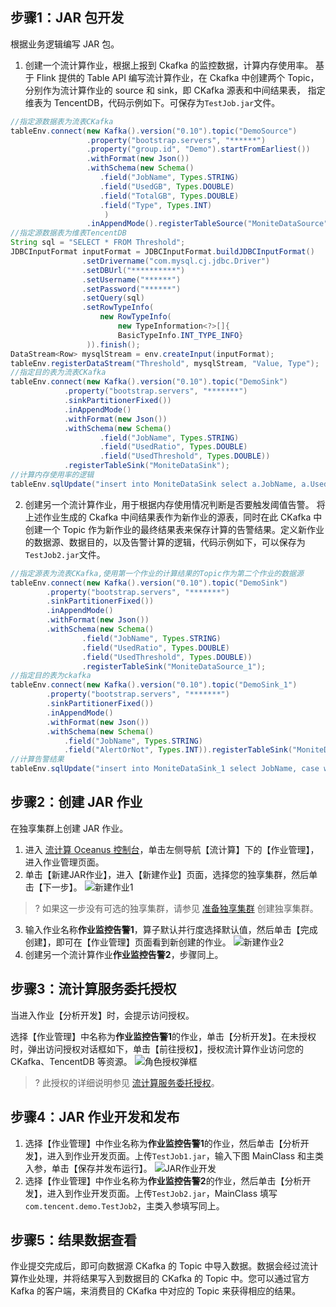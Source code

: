 ## 步骤1：JAR 包开发
根据业务逻辑编写 JAR 包。
1. 创建一个流计算作业，根据上报到 Ckafka 的监控数据，计算内存使用率。
基于 Flink 提供的 Table API 编写流计算作业，在 Ckafka 中创建两个 Topic，分别作为流计算作业的 source 和 sink，即 CKafka 源表和中间结果表， 指定维表为 TencentDB，代码示例如下。可保存为`TestJob.jar`文件。
```java
//指定源数据表为流表CKafka
tableEnv.connect(new Kafka().version("0.10").topic("DemoSource")
                 .property("bootstrap.servers", "******")
                 .property("group.id", "Demo").startFromEarliest())
    			 .withFormat(new Json())
		         .withSchema(new Schema()
					.field("JobName", Types.STRING)
					.field("UsedGB", Types.DOUBLE)
					.field("TotalGB", Types.DOUBLE)
                    .field("Type", Types.INT)
                     )
				 .inAppendMode().registerTableSource("MoniteDataSource");
//指定源数据表为维表TencentDB
String sql = "SELECT * FROM Threshold";
JDBCInputFormat inputFormat = JDBCInputFormat.buildJDBCInputFormat()
				.setDrivername("com.mysql.cj.jdbc.Driver")
				.setDBUrl("**********")
				.setUsername("******")
				.setPassword("******")
				.setQuery(sql)
				.setRowTypeInfo(
    				new RowTypeInfo(
                        new TypeInformation<?>[]{                  		 												BasicTypeInfo.DOUBLE_TYPE_INFO,
                        BasicTypeInfo.INT_TYPE_INFO}
                 )).finish();
DataStream<Row> mysqlStream = env.createInput(inputFormat);
tableEnv.registerDataStream("Threshold", mysqlStream, "Value, Type");
//指定目的表为流表CKafka
tableEnv.connect(new Kafka().version("0.10").topic("DemoSink")
			.property("bootstrap.servers", "*******")
			.sinkPartitionerFixed())
			.inAppendMode()
			.withFormat(new Json())
			.withSchema(new Schema()
					.field("JobName", Types.STRING)
					.field("UsedRatio", Types.DOUBLE)
					.field("UsedThreshold", Types.DOUBLE))
			.registerTableSink("MoniteDataSink");
//计算内存使用率的逻辑
tableEnv.sqlUpdate("insert into MoniteDataSink select a.JobName, a.UsedGB * 1.0 / a.TotalGB, b.Value from MoniteDataSource as a, Threshold as b where a.Type=b.Type");
```
2. 创建另一个流计算作业，用于根据内存使用情况判断是否要触发阈值告警。
   将上述作业生成的 Ckafka 中间结果表作为新作业的源表，同时在此 CKafka 中创建一个 Topic 作为新作业的最终结果表来保存计算的告警结果。定义新作业的数据源、数据目的，以及告警计算的逻辑，代码示例如下，可以保存为`TestJob2.jar`文件。 
```java
//指定源表为流表CKafka,使用第一个作业的计算结果的Topic作为第二个作业的数据源
tableEnv.connect(new Kafka().version("0.10").topic("DemoSink")
		.property("bootstrap.servers", "*******")
		.sinkPartitionerFixed())
		.inAppendMode()
		.withFormat(new Json())
		.withSchema(new Schema()
				.field("JobName", Types.STRING)
				.field("UsedRatio", Types.DOUBLE)
				.field("UsedThreshold", Types.DOUBLE))
				.registerTableSink("MoniteDataSource_1");
//指定目的表为ckafka
tableEnv.connect(new Kafka().version("0.10").topic("DemoSink_1")
		.property("bootstrap.servers", "*******")
		.sinkPartitionerFixed())
		.inAppendMode()
		.withFormat(new Json())
		.withSchema(new Schema()
			.field("JobName", Types.STRING)
			.field("AlertOrNot", Types.INT)).registerTableSink("MoniteDataSink_1");
//计算告警结果
tableEnv.sqlUpdate("insert into MoniteDataSink_1 select JobName, case when UsedRatio - UsedThreshold > 0 then 1 else 0 end  from MoniteSource_1");
```

## 步骤2：创建 JAR 作业
在独享集群上创建 JAR 作业。
1. 进入 [流计算 Oceanus 控制台](https://console.cloud.tencent.com/scs)，单击左侧导航【流计算】下的【作业管理】，进入作业管理页面。
2. 单击【新建JAR作业】，进入【新建作业】页面，选择您的独享集群，然后单击【下一步】。
![新建作业1](https://main.qcloudimg.com/raw/97acd63eec13dcb9f12a3835263df950.png)
> ? 如果这一步没有可选的独享集群，请参见 [准备独享集群](https://cloud.tencent.com/document/product/849/38283) 创建独享集群。
3. 输入作业名称**作业监控告警1**，算子默认并行度选择默认值，然后单击【完成创建】，即可在【作业管理】页面看到新创建的作业。
![新建作业2](https://main.qcloudimg.com/raw/76dd4c6e105aedd9bb7f4e2f3b13a28e.png)
4. 创建另一个流计算作业**作业监控告警2**，步骤同上。

## 步骤3：流计算服务委托授权

当进入作业【分析开发】时，会提示访问授权。

选择【作业管理】中名称为**作业监控告警1**的作业，单击【分析开发】。在未授权时，弹出访问授权对话框如下，单击【前往授权】，授权流计算作业访问您的 CKafka、TencentDB 等资源。
![角色授权弹框](https://main.qcloudimg.com/raw/0810024f6f10d6fb8a4ce689a274537f.png)

> ? 此授权的详细说明参见 [流计算服务委托授权](https://cloud.tencent.com/document/product/849/38288)。

## 步骤4：JAR 作业开发和发布
1. 选择【作业管理】中作业名称为**作业监控告警1**的作业，然后单击【分析开发】，进入到作业开发页面。上传`TestJob1.jar`，输入下图 MainClass 和主类入参，单击【保存并发布运行】。
![JAR作业开发](https://main.qcloudimg.com/raw/2740eaafe881d84d50b1d4ee1c938a59.png)
2. 选择【作业管理】中作业名称为**作业监控告警2**的作业，然后单击【分析开发】，进入到作业开发页面。上传`TestJob2.jar`，MainClass 填写`com.tencent.demo.TestJob2`，主类入参填写同上。

## 步骤5：结果数据查看
作业提交完成后，即可向数据源 CKafka 的 Topic 中导入数据。数据会经过流计算作业处理，并将结果写入到数据目的 CKafka 的 Topic 中。您可以通过官方 Kafka 的客户端，来消费目的 CKafka 中对应的 Topic 来获得相应的结果。
